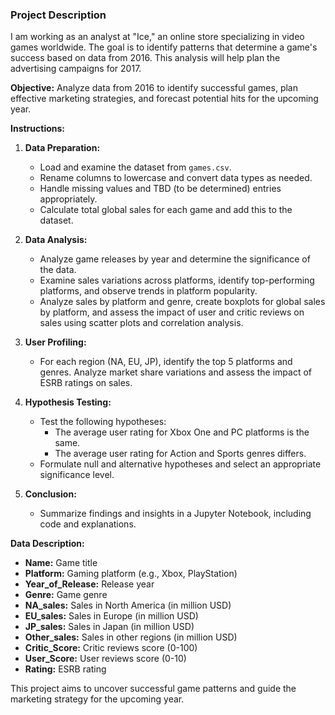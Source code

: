 ### Project Description

I am working as an analyst at "Ice," an online store specializing in video games worldwide. The goal is to identify patterns that determine a game's success based on data from 2016. This analysis will help plan the advertising campaigns for 2017.

**Objective:** Analyze data from 2016 to identify successful games, plan effective marketing strategies, and forecast potential hits for the upcoming year.

**Instructions:**

1. **Data Preparation:**
   - Load and examine the dataset from `games.csv`.
   - Rename columns to lowercase and convert data types as needed.
   - Handle missing values and TBD (to be determined) entries appropriately.
   - Calculate total global sales for each game and add this to the dataset.

2. **Data Analysis:**
   - Analyze game releases by year and determine the significance of the data.
   - Examine sales variations across platforms, identify top-performing platforms, and observe trends in platform popularity.
   - Analyze sales by platform and genre, create boxplots for global sales by platform, and assess the impact of user and critic reviews on sales using scatter plots and correlation analysis.

3. **User Profiling:**
   - For each region (NA, EU, JP), identify the top 5 platforms and genres. Analyze market share variations and assess the impact of ESRB ratings on sales.

4. **Hypothesis Testing:**
   - Test the following hypotheses:
     - The average user rating for Xbox One and PC platforms is the same.
     - The average user rating for Action and Sports genres differs.
   - Formulate null and alternative hypotheses and select an appropriate significance level.

5. **Conclusion:**
   - Summarize findings and insights in a Jupyter Notebook, including code and explanations.

**Data Description:**
- **Name:** Game title
- **Platform:** Gaming platform (e.g., Xbox, PlayStation)
- **Year_of_Release:** Release year
- **Genre:** Game genre
- **NA_sales:** Sales in North America (in million USD)
- **EU_sales:** Sales in Europe (in million USD)
- **JP_sales:** Sales in Japan (in million USD)
- **Other_sales:** Sales in other regions (in million USD)
- **Critic_Score:** Critic reviews score (0-100)
- **User_Score:** User reviews score (0-10)
- **Rating:** ESRB rating

This project aims to uncover successful game patterns and guide the marketing strategy for the upcoming year.
